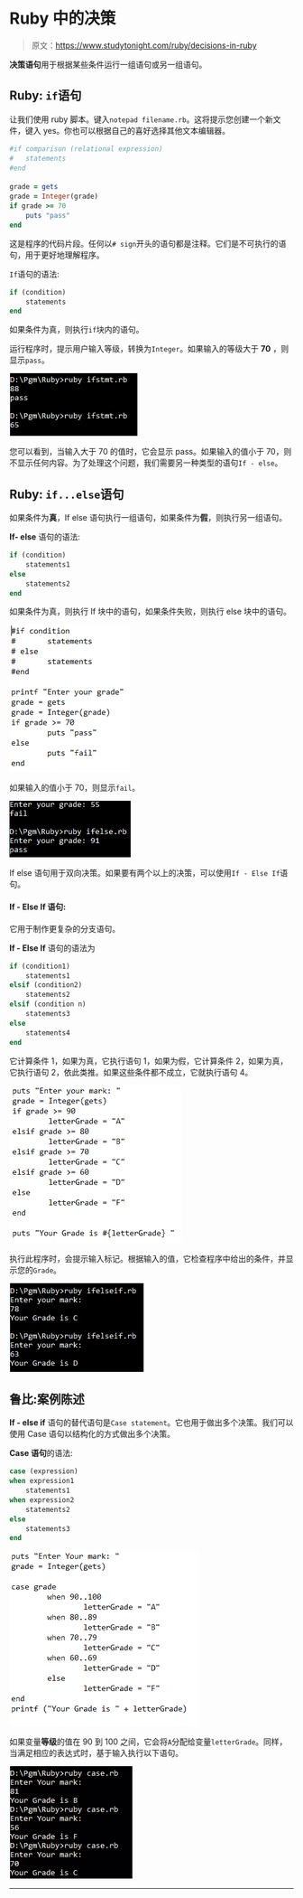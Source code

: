 # Ruby 中的决策

> 原文：<https://www.studytonight.com/ruby/decisions-in-ruby>

**决策语句**用于根据某些条件运行一组语句或另一组语句。

## Ruby: `if`语句

让我们使用 ruby 脚本。键入`notepad filename.rb`。这将提示您创建一个新文件，键入 yes。你也可以根据自己的喜好选择其他文本编辑器。

```rb
#if comparison (relational expression)
#   statements
#end

grade = gets
grade = Integer(grade)
if grade >= 70
    puts "pass"
end

```

这是程序的代码片段。任何以`# sign`开头的语句都是注释。它们是不可执行的语句，用于更好地理解程序。

`If`语句的语法:

```rb
if (condition)
    statements
end
```

如果条件为真，则执行`if`块内的语句。

运行程序时，提示用户输入等级，转换为`Integer`。如果输入的等级大于 **70** ，则显示`pass`。

![if conditional statement example in Ruby](img/57ea3c3343b33da127adb5e65b56d677.png)

您可以看到，当输入大于 70 的值时，它会显示 pass。如果输入的值小于 70，则不显示任何内容。为了处理这个问题，我们需要另一种类型的语句`If - else`。

## Ruby: `if...else`语句

如果条件为**真**，If else 语句执行一组语句，如果条件为**假**，则执行另一组语句。

**If- else** 语句的语法:

```rb
if (condition)
    statements1
else
    statements2
end
```

如果条件为真，则执行 If 块中的语句，如果条件失败，则执行 else 块中的语句。

![if-else conditional statement example in Ruby](img/c896b5095f2fa50c04048e40ec0e4eb6.png)

如果输入的值小于 70，则显示`fail`。

![if-else conditional statement example in Ruby](img/b7bb29467997188a40d6970fb1cbc5e8.png)

If else 语句用于双向决策。如果要有两个以上的决策，可以使用`If - Else If`语句。

#### If - Else If 语句:

它用于制作更复杂的分支语句。

**If - Else If** 语句的语法为

```rb
if (condition1)
    statements1
elsif (condition2)
    statements2
elsif (condition n)
    statements3
else
    statements4
end
```

它计算条件 1，如果为真，它执行语句 1，如果为假，它计算条件 2，如果为真，它执行语句 2，依此类推。如果这些条件都不成立，它就执行语句 4。

![if-elsif-else conditional statement example in Ruby](img/9efc4881984063cbb5632433ef908ff6.png)

执行此程序时，会提示输入标记。根据输入的值，它检查程序中给出的条件，并显示您的`Grade`。

![if-elsif-else conditional statement example in Ruby](img/0f2546228423fba336634514f5407fe7.png)

## 鲁比:案例陈述

**If - else if** 语句的替代语句是`Case statement`。它也用于做出多个决策。我们可以使用 Case 语句以结构化的方式做出多个决策。

**Case 语句**的语法:

```rb
case (expression)
when expression1
    statements1
when expression2
    statements2
else
    statements3
end
```

![Case Statement Example in Ruby](img/dad2a2daa8aaf65d5090fabbf3b4efa9.png)

如果变量**等级**的值在 90 到 100 之间，它会将`A`分配给变量`letterGrade`。同样，当满足相应的表达式时，基于输入执行以下语句。

![Case Statement Example in Ruby](img/871b0cf2796477c88d0d2504927ecbfe.png)

* * *